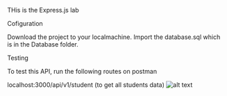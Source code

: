 THis is the Express.js lab

Cofiguration

Download the project to your localmachine. Import the database.sql which is in the Database folder. 

Testing

To test this API, run the following routes on postman

localhost:3000/api/v1/student (to get all students data)
![alt text](https://github.com/irungudeveloper/IAP-LABS/Express_node/blob/master/post_src.png?raw=true)

